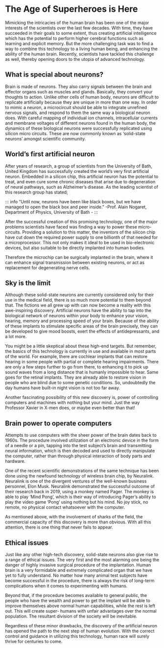 # The Age of Superheroes is Here

Mimicking the intricacies of the
human brain has been one of the major
interests of the scientists over the last
few decades. With time, they have
succeeded in their goals to some extent,
thus creating artificial intelligence which
has the potential to perform higher
cerebral functions such as learning and
explicit memory. But the more challenging
task was to find a way to combine this
technology to a living human being, and
enhancing the ability of the human brain.
Recently, scientists have tackled this
challenge as well, thereby opening doors
to the utopia of advanced technology.

## What is special about neurons?

Brain is made of neurons. They also
carry signals between the brain and
effector organs such as muscles and
glands. Basically, they convert your
thoughts to action. Unlike other cells
of human body, neurons are difficult to
replicate artificially because they are
unique in more than one way. In order to
mimic a neuron, a microcircuit should
be able to integrate unrefined nervous
signals, and respond to them the same
way a biological neuron does. With careful
mapping of individual ion channels,
intracellular currents and membrane
voltages of different neurons found in
the human body, the dynamics of these
biological neurons were successfully
replicated using silicon micro circuits.
These are now commonly known as
‘solid-state neurons’ amongst scientific
community.

## World’s first artificial neuron

After years of research, a group of
scientists from the University of Bath,
United Kingdom has successfully created
the world’s very first artificial neuron.
Embedded in a silicon chip, this artificial
neuron has the potential to treat, and even
cure some chronic diseases that arise due
to degeneration of neural pathways, such
as Alzheimer’s disease. As the leading
scientist of this research group has stated;

::: info “Until now, neurons have been like black boxes, but we have managed to open the black box and peer inside.”
-Prof. Alain Nogaret, Department of
Physics, University of Bath -
:::

After the successful creation of
this promising technology, one of the
major problems scientists have faced
was finding a way to power these
micro-circuits. Providing a solution to
this matter, the inventors of the silicon
chip have cut down the required power
supply to one billionth of that needed for
a microprocessor. This not only makes it
ideal to be used in bio-electronic devices,
but also suitable to be directly implanted
into human bodies.

Therefore the microchip can be
surgically implanted in the brain, where it
can enhance signal transmission between
existing neurons, or act as replacement
for degenerating nerve cells.

## Sky is the limit

Although these solid-state neurons
are currently considered only for their
use in the medical field, there is so much
more potential to them beyond that. The
fictions we all grew up with can now
become a reality with this awe-inspiring
discovery. Artificial neurons have the
ability to tap into the biological network of
neurons within your body to enhance your
vision, hearing, memory and processing
speed of your brain. Because of the ability
of these implants to stimulate specific
areas of the brain precisely, they can be
developed to give mood boosts, exert the
effects of antidepressants, and a lot more.

You might be a little skeptical about
these high-end targets. But remember,
the basics of this technology is currently
in use and available in most parts of the
world. For example, there are cochlear
implants that can restore hearing in some
people with partial or complete hearing
impairments. There are only a few steps
further to go from there, to enhancing
it to pick up sound waves from a long
distance that is humanly impossible to
hear. Same goes for the retinal implants.
They are already able to restore vision in
people who are blind due to some genetic
conditions. So, undoubtedly the day
humans have built-in night vision is not
too far away.

Another fascinating possibility of this
new discovery is, power of controlling
computers and machines with nothing
but your mind. Just the way Professor
Xavier in X-men does, or maybe even
better than that!

## Brain power to operate computers

Attempts to use computers with the
sheer power of the brain dates back to
1960s. The procedure involved utilization
of an electronic device in the form of
a needle or a pin, tapping into the test
subject’s brain and transmitting neural
information, which is then decoded and
used to directly manipulate the computer,
rather than through physical interaction of
body parts and hardware.

One of the recent scientific
demonstrations of the same technique
has been done using the newfound
technology of wireless brain chip,
by Neuralink. Neuralink is one of the
divergent ventures of the well-known
business personnel, Elon Musk. Neuralink
demonstrated the successful outcome
of their research back in 2019, using a
monkey named Pager. The monkey is able
to play ‘Mind Pong’, which is their way of
introducing Pager’s ability to play the
video game ‘Pong’ using nothing but his
mind. No joy stick, no remote, no physical
contact whatsoever with the computer.

As mentioned above, with the
involvement of sharks of the field, the
commercial capacity of this discovery is
more than obvious. With all this attention,
there is one thing that never fails to
appear.

## Ethical issues

Just like any other high-tech
discovery, solid-state neurons also give
rise to a range of ethical issues. The very
first and the most alarming one being
the danger of highly invasive surgical
procedure of the implantation. Human
brain is a very formidable and extremely
complicated organ that we have yet to fully
understand. No matter how many animal
test subjects have become successful in
the procedure, there is always the risk of
long-term complications when it comes
to experimenting with humans.

Beyond that, if the procedure becomes
available to general public, the people
who have the wealth and power to get the
implant will be able to improve themselves
above normal human capabilities, while
the rest is left out. This will create super-
humans with unfair advantages over the
normal population. The resultant division
of the society will be inevitable.

Regardless of these minor drawbacks,
the discovery of the artificial neuron
has opened the path to the next step of
human evolution. With the correct control
and guidance in utilizing this technology,
human race will surely thrive for centuries
to come.
